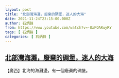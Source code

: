 ```yaml
---
layout: post
title: "北部灣海灘，廢棄的碉堡，迷人的大海"
date: 2021-11-24T23:15:00.000Z
author: 石炳鋒
from: https://www.youtube.com/watch?v=-8xPOARuyRY
tags: [ 石炳锋 ]
categories: [ 石炳锋 ]
---
```

<!--1637795700000-->
[北部灣海灘，廢棄的碉堡，迷人的大海](https://www.youtube.com/watch?v=-8xPOARuyRY)
------

<div>
【廣西】北海的海灘邊，有一個廢棄的碉堡。
</div>
